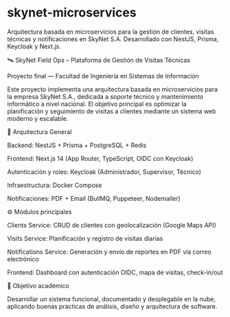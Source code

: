 # skynet-microservices
Arquitectura basada en microservicios para la gestión de clientes, visitas técnicas y notificaciones en SkyNet S.A. Desarrollado con NestJS, Prisma, Keycloak y Next.js.

🛰️ SkyNet Field Ops – Plataforma de Gestión de Visitas Técnicas

Proyecto final — Facultad de Ingeniería en Sistemas de Información

Este proyecto implementa una arquitectura basada en microservicios para la empresa SkyNet S.A., dedicada a soporte técnico y mantenimiento informático a nivel nacional.
El objetivo principal es optimizar la planificación y seguimiento de visitas a clientes mediante un sistema web moderno y escalable.

🧱 Arquitectura General

Backend: NestJS + Prisma + PostgreSQL + Redis

Frontend: Next.js 14 (App Router, TypeScript, OIDC con Keycloak)

Autenticación y roles: Keycloak (Administrador, Supervisor, Técnico)

Infraestructura: Docker Compose

Notificaciones: PDF + Email (BullMQ, Puppeteer, Nodemailer)

⚙️ Módulos principales

Clients Service: CRUD de clientes con geolocalización (Google Maps API)

Visits Service: Planificación y registro de visitas diarias

Notifications Service: Generación y envío de reportes en PDF vía correo electrónico

Frontend: Dashboard con autenticación OIDC, mapa de visitas, check-in/out

🧩 Objetivo académico

Desarrollar un sistema funcional, documentado y desplegable en la nube, aplicando buenas prácticas de análisis, diseño y arquitectura de software.
